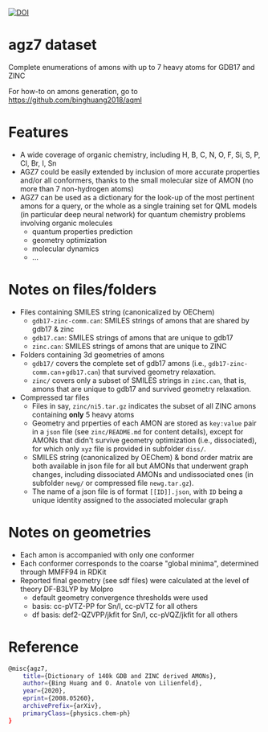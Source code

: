[![DOI](https://zenodo.org/badge/247919768.svg)](https://zenodo.org/badge/latestdoi/247919768)

# agz7 dataset
Complete enumerations of amons with up to 7 heavy atoms for GDB17 and ZINC

For how-to on amons generation, go to https://github.com/binghuang2018/aqml

# Features
- A wide coverage of organic chemistry, including H, B, C, N, O, F, Si, S, P, Cl, Br, I, Sn
- AGZ7 could be easily extended by inclusion of more accurate properties and/or all conformers, thanks to the small molecular size of AMON (no more than 7
non-hydrogen atoms)
- AGZ7 can be used as a dictionary for the look-up of the most pertinent amons for a query, or the whole as a single training set for QML models (in particular deep neural network) for quantum chemistry problems involving organic molecules
  - quantum properties prediction
  - geometry optimization
  - molecular dynamics
  - ...

# Notes on files/folders
- Files containing SMILES string (canonicalized by OEChem)
  - `gdb17-zinc-comm.can`: SMILES strings of amons that are shared by gdb17 & zinc
  - `gdb17.can`: SMILES strings of amons that are unique to gdb17
  - `zinc.can`: SMILES strings of amons that are unique to ZINC
- Folders containing 3d geometries of amons
  - `gdb17/` covers the complete set of gdb17 amons (i.e., `gdb17-zinc-comm.can`+`gdb17.can`) that survived geometry relaxation.
  - `zinc/` covers only a subset of SMILES strings in `zinc.can`, that is, amons that are unique to gdb17 and survived geometry relaxation.
- Compressed tar files
  - Files in say, `zinc/ni5.tar.gz` indicates the subset of all ZINC amons containing **__only__** 5 heavy atoms
  - Geometry and prperties of each AMON are stored as `key:value` pair in a `json` file (see `zinc/README.md` for content details), except for AMONs that didn't survive geometry optimization (i.e., dissociated), for which only `xyz` file is provided in subfolder `diss/`.
  - SMILES string (canonicalized by OEChem) & bond order matrix are both available in json file for all but AMONs that underwent graph changes, including dissociated AMONs and undissociated ones (in subfolder `newg/` or compressed file `newg.tar.gz`).
  - The name of a json file is of format `[[ID]].json`, with `ID` being a unique identity assigned to the associated molecular graph


# Notes on geometries
- Each amon is accompanied with only one conformer
- Each conformer corresponds to the coarse "global minima", determined through MMFF94 in RDKit
- Reported final geometry (see sdf files) were calculated at the level of theory DF-B3LYP by Molpro
  - default geometry convergence thresholds were used
  - basis: cc-pVTZ-PP for Sn/I, cc-pVTZ for all others
  - df basis: def2-QZVPP/jkfit for Sn/I, cc-pVQZ/jkfit for all others

# Reference
```bash
@misc{agz7,
    title={Dictionary of 140k GDB and ZINC derived AMONs},
    author={Bing Huang and O. Anatole von Lilienfeld},
    year={2020},
    eprint={2008.05260},
    archivePrefix={arXiv},
    primaryClass={physics.chem-ph}
}
```
